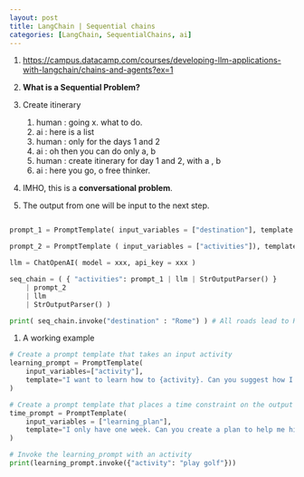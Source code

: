 ```yaml
---
layout: post
title: LangChain | Sequential chains 
categories: [LangChain, SequentialChains, ai] 
---
```


1. https://campus.datacamp.com/courses/developing-llm-applications-with-langchain/chains-and-agents?ex=1

1. **What is a Sequential Problem?**
1. Create itinerary 
    1. human : going x. what to do. 
    1. ai : here is a list 
    1. human : only for the days 1 and 2 
    1. ai : oh then you can do only a, b 
    1. human : create itinerary for day 1 and 2, with a , b 
    1. ai : here you go, o free thinker. 
1. IMHO, this is a **conversational problem**.

1. The output from one will be input to the next step. 

```Python 

prompt_1 = PromptTemplate( input_variables = ["destination"], template = "Suggest activies for {destination}") 

prompt_2 = PromptTemplate ( input_variables = ["activities"]), template = "For one day travel, pick top 3 activities from {activities}" )

llm = ChatOpenAI( model = xxx, api_key = xxx )

seq_chain = ( { "activities": prompt_1 | llm | StrOutputParser() }
    | prompt_2 
    | llm 
    | StrOutputParser() ) 

print( seq_chain.invoke("destination" : "Rome") ) # All roads lead to Rome. 

``` 

1. A working example 

```Python
# Create a prompt template that takes an input activity
learning_prompt = PromptTemplate(
    input_variables=["activity"],
    template="I want to learn how to {activity}. Can you suggest how I can learn this step-by-step?"
)

# Create a prompt template that places a time constraint on the output
time_prompt = PromptTemplate(
    input_variables = ["learning_plan"],
    template="I only have one week. Can you create a plan to help me hit this goal: {learning_plan}."
)

# Invoke the learning_prompt with an activity
print(learning_prompt.invoke({"activity": "play golf"}))

```





